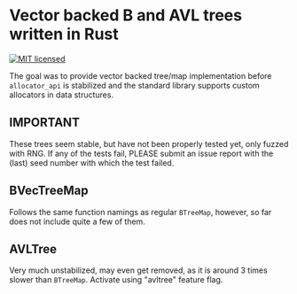 # Vector backed B and AVL trees written in Rust

[![MIT licensed][mit-badge]][mit-url]

[mit-badge]: https://img.shields.io/badge/license-MIT-blue.svg
[mit-url]: LICENSE.md

The goal was to provide vector backed tree/map implementation before `allocator_api` is stabilized and the standard library supports custom allocators in data structures.

## IMPORTANT

These trees seem stable, but have not been properly tested yet, only fuzzed with RNG. If any of the tests fail, PLEASE submit an issue report with the (last) seed number with which the test failed.

## BVecTreeMap

Follows the same function namings as regular `BTreeMap`, however, so far does not include quite a few of them.

## AVLTree

Very much unstabilized, may even get removed, as it is around 3 times slower than `BTreeMap`. Activate using "avltree" feature flag.
